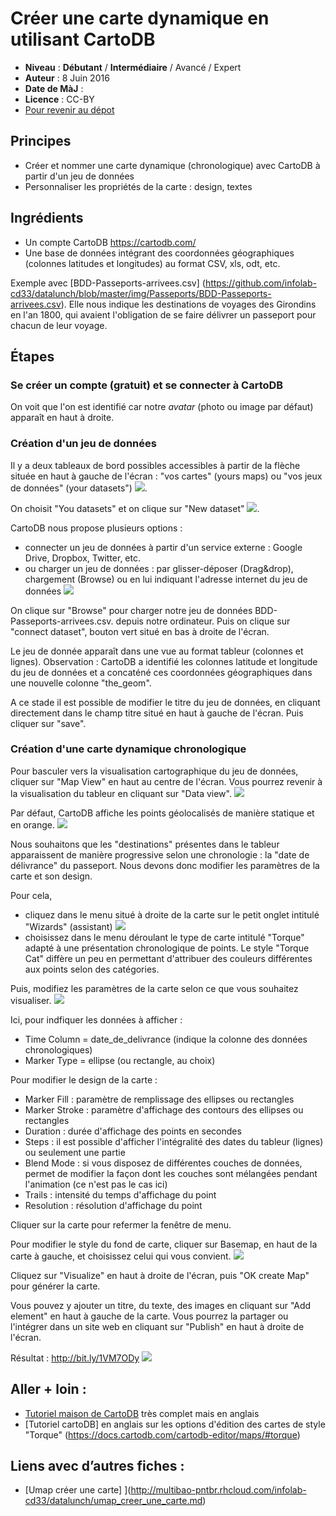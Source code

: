 # Créer une carte dynamique en utilisant CartoDB

- **Niveau** : **Débutant** / **Intermédiaire** / Avancé / Expert
- **Auteur** : 8 Juin 2016
- **Date de MàJ** : 
- **Licence** : CC-BY
- [Pour revenir au dépot](http://datalunch.datalocale.fr)

## Principes
- Créer et nommer une carte dynamique (chronologique) avec CartoDB à partir d'un jeu de données
- Personnaliser les propriétés de la carte : design, textes

## Ingrédients
- Un compte CartoDB https://cartodb.com/
- Une base de données intégrant des coordonnées géographiques (colonnes latitudes et longitudes) au format CSV, xls, odt, etc.

Exemple avec [BDD-Passeports-arrivees.csv] (https://github.com/infolab-cd33/datalunch/blob/master/img/Passeports/BDD-Passeports-arrivees.csv). Elle nous indique les destinations de voyages des Girondins en l'an 1800, qui avaient l'obligation de se faire délivrer un passeport pour chacun de leur voyage.


## Étapes
### Se créer un compte (gratuit) et se connecter à CartoDB 
On voit que l'on est identifié car notre *avatar* (photo ou image par défaut) apparaît en haut à droite.

### Création d'un jeu de données
Il y a deux tableaux de bord possibles accessibles à partir de la flèche située en haut à gauche de l'écran : "vos cartes" (yours maps) ou  "vos jeux de données" (your datasets")
![](https://raw.githubusercontent.com/infolab-cd33/datalunch/master/img/Passeports/cartoDB_dashboard.jpg).

On choisit "You datasets" et on clique sur "New dataset"
![](https://raw.githubusercontent.com/infolab-cd33/datalunch/master/img/Passeports/cartoDB_newdataset.jpg).

CartoDB nous propose plusieurs options : 
- connecter un jeu de données à partir d'un service externe : Google Drive, Dropbox, Twitter, etc.
- ou charger un jeu de données : par glisser-déposer (Drag&drop), chargement (Browse) ou en lui indiquant l'adresse internet du jeu de données 
![](https://raw.githubusercontent.com/infolab-cd33/datalunch/master/img/Passeports/cartoDB_browsedataset.jpg)

On clique sur "Browse" pour charger notre jeu de données BDD-Passeports-arrivees.csv. depuis notre ordinateur.
Puis on clique sur "connect dataset", bouton vert situé en bas à droite de l'écran.

Le jeu de donnée apparaît dans une vue au format tableur (colonnes et lignes). 
Observation : CartoDB a identifié les colonnes latitude et longitude du jeu de données et a concaténé ces coordonnées géographiques dans une nouvelle colonne "the_geom".

A ce stade il est possible de modifier le titre du jeu de données, en cliquant directement dans le champ titre situé en haut à gauche de l'écran. Puis cliquer sur "save".

### Création d'une carte dynamique chronologique
Pour basculer vers la visualisation cartographique du jeu de données, cliquer sur "Map View" en haut au centre de l'écran. Vous pourrez revenir à la visualisation du tableur en cliquant sur "Data view".
![](https://raw.githubusercontent.com/infolab-cd33/datalunch/master/img/Passeports/cartoDB_dataview.jpg)

Par défaut, CartoDB affiche les points géolocalisés de manière statique et en orange. 
![](https://raw.githubusercontent.com/infolab-cd33/datalunch/master/img/Passeports/cartoDB_cartepardefaut.jpg)

Nous souhaitons que les "destinations" présentes dans le tableur apparaissent de manière progressive selon une chronologie : la "date de délivrance" du passeport. Nous devons donc modifier les paramètres de la carte et son design.

Pour cela, 
- cliquez dans le menu situé à droite de la carte sur le petit onglet intitulé "Wizards" (assistant)
![](https://raw.githubusercontent.com/infolab-cd33/datalunch/master/img/Passeports/cartoDB_wizards.jpg)
- choisissez dans le menu déroulant le type de carte intitulé "Torque" adapté à une présentation chronologique de points. Le style "Torque Cat" diffère un peu en permettant d'attribuer des couleurs différentes aux points selon des catégories. 

Puis, modifiez les paramètres de la carte selon ce que vous souhaitez visualiser. 
![](https://raw.githubusercontent.com/infolab-cd33/datalunch/master/img/Passeports/cartoDB_parametres.jpg)

Ici, pour indfiquer les données à afficher :
- Time Column = date_de_delivrance (indique la colonne des données chronologiques)
- Marker Type = ellipse (ou rectangle, au choix)

Pour modifier le design de la carte :
- Marker Fill : paramètre de remplissage des ellipses ou rectangles
- Marker Stroke : paramètre d'affichage des contours des ellipses ou rectangles
- Duration : durée d'affichage des points en secondes
- Steps : il est possible d'afficher l'intégralité des dates du tableur (lignes) ou seulement une partie
- Blend Mode : si vous disposez de différentes couches de données, permet de modifier la façon dont les couches sont mélangées pendant l'animation (ce n'est pas le cas ici)
- Trails : intensité du temps d'affichage du point
- Resolution : résolution d'affichage du point

Cliquer sur la carte pour refermer la fenêtre de menu.

Pour modifier le style du fond de carte, cliquer sur Basemap, en haut de la carte à gauche, et choisissez celui qui vous convient. 
![](https://raw.githubusercontent.com/infolab-cd33/datalunch/master/img/Passeports/cartoDB_basemap.jpg)

Cliquez sur "Visualize" en haut à droite de l'écran, puis "OK create Map" pour générer la carte.

Vous pouvez y ajouter un titre, du texte, des images en cliquant sur "Add element" en haut à gauche de la carte.
Vous pourrez la partager ou l'intégrer dans un site web en cliquant sur "Publish" en haut à droite de l'écran.

Résultat : http://bit.ly/1VM7ODy
![](https://raw.githubusercontent.com/infolab-cd33/datalunch/master/img/Passeports/cartoDB_resultat.jpg)



## Aller + loin : 
- [Tutoriel maison de CartoDB](https://docs.cartodb.com/cartodb-editor/) très complet mais en anglais
- [Tutoriel cartoDB] en anglais sur les options d'édition des cartes de style "Torque" (https://docs.cartodb.com/cartodb-editor/maps/#torque)

## Liens avec d’autres fiches : 
- [Umap créer une carte]
](http://multibao-pntbr.rhcloud.com/infolab-cd33/datalunch/umap_creer_une_carte.md)

